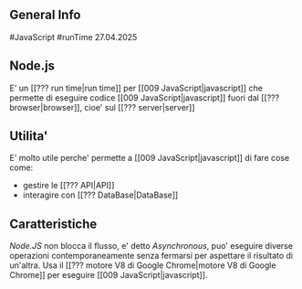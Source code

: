 ## General Info
 #JavaScript
 #runTime
27.04.2025

## Node.js
E' un [[??? run time|run time]] per [[009 JavaScript|javascript]] che permette di eseguire codice [[009 JavaScript|javascript]] fuori dal [[??? browser|browser]], cioe' sul [[??? server|server]] 

## Utilita'
E' molto utile perche' permette a [[009 JavaScript|javascript]] di fare cose come:
- gestire le [[??? API|API]]
- interagire con [[??? DataBase|DataBase]]

## Caratteristiche
*Node.JS* non blocca il flusso, e' detto *Asynchronous*, puo' eseguire diverse operazioni contemporaneamente senza fermarsi per aspettare il risultato di un'altra.
Usa il [[??? motore V8 di Google Chrome|motore V8 di Google Chrome]] per eseguire [[009 JavaScript|javascript]].